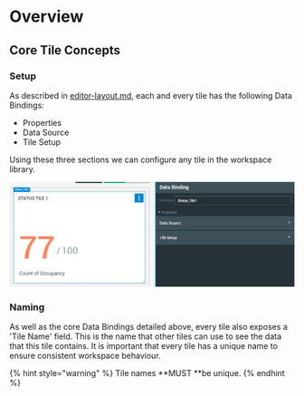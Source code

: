 # Overview

## Core Tile Concepts

### Setup

As described in [editor-layout.md](../overview/editor-layout.md "mention"), each and every tile has the following Data Bindings:

* Properties
* Data Source
* Tile Setup

Using these three sections we can configure any tile in the workspace library.

![](<../.gitbook/assets/image (37).png>)

### Naming

As well as the core Data Bindings detailed above, every tile also exposes a 'Tile Name' field. This is the name that other tiles can use to see the data that this tile contains. It is important that every tile has a unique name to ensure consistent workspace behaviour.

{% hint style="warning" %}
Tile names **MUST **be unique.
{% endhint %}

